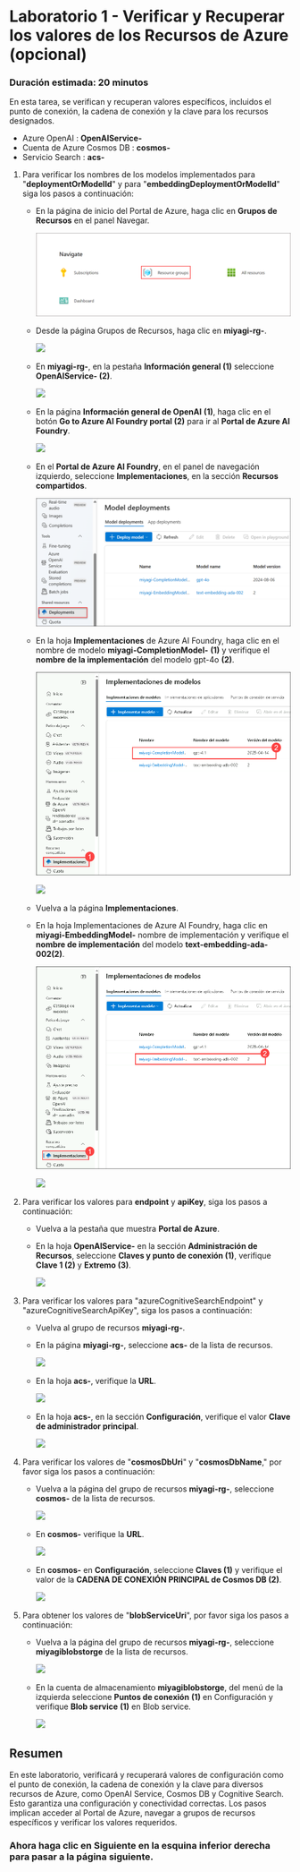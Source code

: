 # Laboratorio 1 - Verificar y Recuperar los valores de los Recursos de Azure (opcional)

### Duración estimada: 20 minutos

En esta tarea, se verifican y recuperan valores específicos, incluidos el punto de conexión, la cadena de conexión y la clave para los recursos designados.

   - Azure OpenAI : **OpenAIService-<inject key="DeploymentID" enableCopy="false"/>** 
   - Cuenta de Azure Cosmos DB : **cosmos-<inject key="DeploymentID" enableCopy="false"/>**
   - Servicio Search : **acs-<inject key="DeploymentID" enableCopy="false"/>**

1. Para verificar los nombres de los modelos implementados para "**deploymentOrModelId**" y para "**embeddingDeploymentOrModelId**" siga los pasos a continuación:
   
      - En la página de inicio del Portal de Azure, haga clic en **Grupos de Recursos** en el panel Navegar.

          ![](./Media/miyagi-image6.png)

      - Desde la página Grupos de Recursos, haga clic en **miyagi-rg-<inject key="DeploymentID" enableCopy="false"/>**.

         ![](./Media/image-rg-1.png)

      - En **miyagi-rg-<inject key="DeploymentID" enableCopy="false"/>**, en la pestaña **Información general (1)** seleccione **OpenAIService-<inject key="DeploymentID" enableCopy="false"/> (2)**.

        ![](./Media/11-10-24(18).png)

      - En la página **Información general de OpenAI** **(1)**, haga clic en el botón **Go to Azure AI Foundry portal (2)** para ir al **Portal de Azure AI Foundry**.

           ![](./Media/azurespanishaiupd.png) 
   
      - En el **Portal de Azure AI Foundry**, en el panel de navegación izquierdo, seleccione **Implementaciones**, en la sección **Recursos compartidos**.

           ![](./Media/deployments-11.png)

      - En la hoja **Implementaciones** de Azure AI Foundry, haga clic en el nombre de modelo **miyagi-CompletionModel-** **(1)** y verifique el **nombre de la implementación** del modelo gpt-4o **(2)**.

          ![](./Media/spanish-01.png)
        
          ![](./Media/11-10-24(21).png)
      
      -  Vuelva a la página **Implementaciones**.

      - En la hoja Implementaciones de Azure AI Foundry, haga clic en **miyagi-EmbeddingModel-<inject key="DeploymentID" enableCopy="false"/>** nombre de implementación y verifique el **nombre de implementación** del modelo **text-embedding-ada-002(2)**.
        
          ![](./Media/spanish-02.png)

         ![](./Media/11-10-24(23).png)

1. Para verificar los valores para **endpoint** y **apiKey**, siga los pasos a continuación:

   -  Vuelva a la pestaña que muestra **Portal de Azure**. 

   -  En la hoja **OpenAIService-<inject key="DeploymentID" enableCopy="false"/>** en la sección **Administración de Recursos**, seleccione **Claves y punto de conexión (1)**, verifique **Clave 1 (2)** y **Extremo (3)**.
     
      ![](./Media/image-rg-3.png)

1. Para verificar los valores para  "azureCognitiveSearchEndpoint" y  "azureCognitiveSearchApiKey", siga los pasos a continuación:
   
   - Vuelva al grupo de recursos **miyagi-rg-<inject key="DeploymentID" enableCopy="false"/>**.

   - En la página **miyagi-rg-<inject key="DeploymentID" enableCopy="false"/>**, seleccione **acs-<inject key="DeploymentID" enableCopy="false"/>** de la lista de recursos.

      ![](./Media/select-acs.png)
 
   - En la hoja **acs-<inject key="DeploymentID" enableCopy="false"/>**, verifique la **URL**.
   
      ![](./Media/image-rg-13.png)

   - En la hoja **acs-<inject key="DeploymentID" enableCopy="false"/>**, en la sección **Configuración**, verifique el valor **Clave de administrador principal**.
   
      ![](./Media/image-rg-14.png)

1. Para verificar los valores de "**cosmosDbUri**" y "**cosmosDbName**," por favor siga los pasos a continuación:

   - Vuelva a la página del grupo de recursos **miyagi-rg-<inject key="DeploymentID" enableCopy="false"/>**, seleccione **cosmos-<inject key="DeploymentID" enableCopy="false"/>** de la lista de recursos.

     ![](./Media/select-cosmosdb.png)

   - En **cosmos-<inject key="DeploymentID" enableCopy="false"/>** verifique la **URL**.
     
     ![](./Media/image-rg-16.png)

   - En **cosmos-<inject key="DeploymentID" enableCopy="false"/>** en **Configuración**, seleccione **Claves (1)** y verifique el valor de la **CADENA DE CONEXIÓN PRINCIPAL de Cosmos DB (2)**.

     ![](./Media/cs.png)

1. Para obtener los valores de  "**blobServiceUri**", por favor siga los pasos a continuación:

   - Vuelva a la página del grupo de recursos **miyagi-rg-<inject key="DeploymentID" enableCopy="false"/>**, seleccione **miyagiblobstorge<inject key="DeploymentID" enableCopy="false"/>** de la lista de recursos.

     ![](./Media/select-storage.png)

   - En la cuenta de almacenamiento **miyagiblobstorge<inject key="DeploymentID" enableCopy="false"/>**, del menú de la izquierda seleccione **Puntos de conexión** **(1)** en Configuración y verifique **Blob service** **(1)** en Blob service.

     ![](./Media/blob-storage-endpoint.png)

## Resumen
En este laboratorio, verificará y recuperará valores de configuración como el punto de conexión, la cadena de conexión y la clave para diversos recursos de Azure, como OpenAI Service, Cosmos DB y Cognitive Search. Esto garantiza una configuración y conectividad correctas. Los pasos implican acceder al Portal de Azure, navegar a grupos de recursos específicos y verificar los valores requeridos.

### Ahora haga clic en **Siguiente** en la esquina inferior derecha para pasar a la página siguiente.
